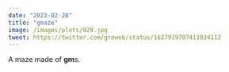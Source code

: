 ```yaml
---
date: "2023-02-20"
title: "gmaze"
image: /images/plots/929.jpg
tweet: https://twitter.com/greweb/status/1627919707411034112
---
```


A maze made of **gm**s.

